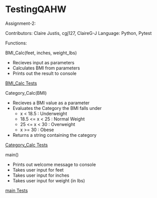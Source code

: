 # TestingQAHW

Assignment-2:

Contributors: Claire Justis, cgj127, ClaireG-J
Language: Python, Pytest

Functions:

BMI_Calc(feet, inches, weight_lbs)
  * Recieves input as parameters
  * Calculates BMI from parameters
  * Prints out the result to console

[BMI_Calc Tests](https://github.com/ClaireG-J/TestingQAHW/wiki/BMI_Calc-Tests)

Category_Calc(BMI)
  * Recieves a BMI value as a parameter
  * Evaluates the Category the BMI falls under
      * x < 18.5 : Underweight
      * 18.5 <= x < 25 : Normal Weight
      * 25 <= x < 30 : Overweight
      * x >= 30 : Obese
  * Returns a string containing the category

[Category_Calc Tests](https://github.com/ClaireG-J/TestingQAHW/wiki/Category_Calc-Tests)

main()
  * Prints out welcome message to console
  * Takes user input for feet
  * Takes user input for inches
  * Takes user input for weight (in lbs)

[main Tests](https://github.com/ClaireG-J/TestingQAHW/wiki/main-Tests)

